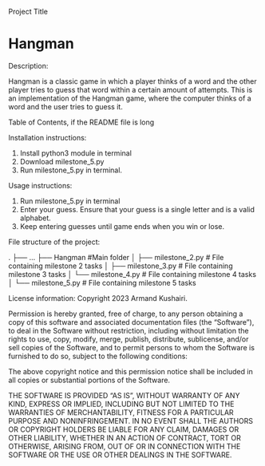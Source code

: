 Project Title

# Hangman

Description:

Hangman is a classic game in which a player thinks of a word and the other player tries to guess that word within a certain amount of attempts.
This is an implementation of the Hangman game, where the computer thinks of a word and the user tries to guess it. 

Table of Contents, if the README file is long

Installation instructions:

1) Install python3 module in terminal
2) Download milestone_5.py
3) Run milestone_5.py in terminal.


Usage instructions:

1) Run milestone_5.py in terminal
2) Enter your guess. Ensure that your guess is a single letter and is a valid alphabet.
3) Keep entering guesses until game ends when you win or lose.


File structure of the project:

.
    ├── ...
    ├── Hangman                 #Main folder
    │   ├── milestone_2.py      # File containing milestone 2 tasks
    │   ├── milestone_3.py      # File containing milestone 3 tasks
    │   └── milestone_4.py      # File containing milestone 4 tasks
    │   └── milestone_5.py      # File containing milestone 5 tasks



License information:
Copyright 2023 Armand Kushairi.

Permission is hereby granted, free of charge, to any person obtaining a copy of this software and associated documentation files (the “Software”), to deal in the Software without restriction, including without limitation the rights to use, copy, modify, merge, publish, distribute, sublicense, and/or sell copies of the Software, and to permit persons to whom the Software is furnished to do so, subject to the following conditions:

The above copyright notice and this permission notice shall be included in all copies or substantial portions of the Software.

THE SOFTWARE IS PROVIDED “AS IS”, WITHOUT WARRANTY OF ANY KIND, EXPRESS OR IMPLIED, INCLUDING BUT NOT LIMITED TO THE WARRANTIES OF MERCHANTABILITY, FITNESS FOR A PARTICULAR PURPOSE AND NONINFRINGEMENT. IN NO EVENT SHALL THE AUTHORS OR COPYRIGHT HOLDERS BE LIABLE FOR ANY CLAIM, DAMAGES OR OTHER LIABILITY, WHETHER IN AN ACTION OF CONTRACT, TORT OR OTHERWISE, ARISING FROM, OUT OF OR IN CONNECTION WITH THE SOFTWARE OR THE USE OR OTHER DEALINGS IN THE SOFTWARE.



